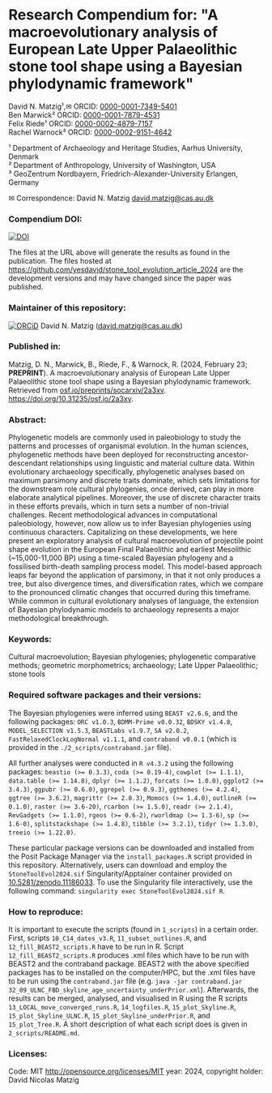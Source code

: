 # Research Compendium for: "A macroevolutionary analysis of European Late Upper Palaeolithic stone tool shape using a Bayesian phylodynamic framework"

David N. Matzig¹,✉ ORCID: [0000-0001-7349-5401](http://orcid.org/0000-0001-7349-5401)  
Ben Marwick² ORCID: [0000-0001-7879-4531](http://orcid.org/0000-0001-7879-4531)  
Felix Riede¹ ORCID: [0000-0002-4879-7157](http://orcid.org/0000-0002-4879-7157)    
Rachel Warnock³ ORCID: [0000-0002-9151-4642](http://orcid.org/0000-0002-9151-4642)    

¹ Department of Archaeology and Heritage Studies, Aarhus University, Denmark  
² Department of Anthropology, University of Washington, USA   
³ GeoZentrum Nordbayern, Friedrich-Alexander-University Erlangen, Germany

✉ Correspondence: David N. Matzig <david.matzig@cas.au.dk>  


### Compendium DOI:

[![DOI](https://zenodo.org/badge/DOI/10.5281/zenodo.10693325.svg)](https://doi.org/10.5281/zenodo.10693325)

The files at the URL above will generate the results as found in the publication. The files hosted at <https://github.com/yesdavid/stone_tool_evolution_article_2024> are the development versions and may have changed since the paper was published.

### Maintainer of this repository:

[![ORCiD](https://img.shields.io/badge/ORCiD-0000--0001--7349--5401-green.svg)](http://orcid.org/0000-0001-7349-5401) David N. Matzig (<david.matzig@cas.au.dk>) 

### Published in:
Matzig, D. N., Marwick, B., Riede, F., & Warnock, R. (2024, February 23; __PREPRINT__). A macroevolutionary analysis of European Late Upper Palaeolithic stone tool shape using a Bayesian phylodynamic framework. Retrieved from [osf.io/preprints/socarxiv/2a3xv](https://osf.io/preprints/socarxiv/2a3xv). https://doi.org/10.31235/osf.io/2a3xv.  

### Abstract:
Phylogenetic models are commonly used in paleobiology to study the patterns and processes of organismal evolution. In the human sciences, phylogenetic methods have been deployed for reconstructing ancestor-descendant relationships using linguistic and material culture data. Within evolutionary archaeology specifically, phylogenetic analyses based on maximum parsimony and discrete traits dominate, which sets limitations for the downstream role cultural phylogenies, once derived, can play in more elaborate analytical pipelines. Moreover, the use of discrete character traits in these efforts prevails, which in turn sets a number of non-trivial challenges. Recent methodological advances in computational paleobiology, however, now allow us to infer Bayesian phylogenies using continuous characters. Capitalizing on these developments, we here present an exploratory analysis of cultural macroevolution of projectile point shape evolution in the European Final Palaeolithic and earliest Mesolithic (~15,000-11,000 BP) using a time-scaled Bayesian phylogeny and a fossilised birth-death sampling process model. This model-based approach leaps far beyond the application of parsimony, in that it not only produces a tree, but also divergence times, and diversification rates, which we compare to the pronounced climatic changes that occurred during this timeframe. While common in cultural evolutionary analyses of language, the extension of Bayesian phylodynamic models to archaeology represents a major methodological breakthrough.

### Keywords:
Cultural macroevolution; Bayesian phylogenies; phylogenetic comparative methods; geometric morphometrics; archaeology; Late Upper Palaeolithic; stone tools

### Required software packages and their versions:
The Bayesian phylogenies were inferred using `BEAST v2.6.6`, and the following packages: `ORC v1.0.3`, `BDMM-Prime v0.0.32`, `BDSKY v1.4.8`, `MODEL_SELECTION v1.5.3`, `BEASTLabs v1.9.7`, `SA v2.0.2`, `FastRelaxedClockLogNormal v1.1.1`, and `contraband v0.0.1` (which is provided in the `./2_scripts/contraband.jar` file).

All further analyses were conducted in `R v4.3.2` using the following packages: `beastio (>= 0.3.3)`, `coda (>= 0.19-4)`, `cowplot (>= 1.1.1)`, `data.table (>= 1.14.8)`, `dplyr (>= 1.1.2)`, `forcats (>= 1.0.0)`, `ggplot2 (>= 3.4.3)`, `ggpubr (>= 0.6.0)`, `ggrepel (>= 0.9.3)`, `ggthemes (>= 4.2.4)`, `ggtree (>= 3.6.2)`, `magrittr (>= 2.0.3)`, `Momocs (>= 1.4.0)`, `outlineR (>= 0.1.0)`, `raster (>= 3.6-20)`, `rcarbon (>= 1.5.0)`, `readr (>= 2.1.4)`, `RevGadgets (>= 1.1.0)`, `rgeos (>= 0.6-2)`, `rworldmap (>= 1.3-6)`, `sp (>= 1.6-0)`, `splitstackshape (>= 1.4.8)`, `tibble (>= 3.2.1)`, `tidyr (>= 1.3.0)`, `treeio (>= 1.22.0)`.

These particular package versions can be downloaded and installed from the Posit Package Manager via the `install_packages.R` script provided in this repository. Alternatively, users can download and employ the `StoneToolEvol2024.sif` Singularity/Apptainer container provided on [10.5281/zenodo.11186033](https://doi.org/10.5281/zenodo.11186033). To use the Singularity file interactively, use the following command: `singularity exec StoneToolEvol2024.sif R`.

### How to reproduce:

It is important to execute the scripts (found in `1_scripts`) in a certain order. First, scripts `10_C14_dates_v3.R`, `11_subset_outlines.R`, and `12_fill_BEAST2_scripts.R` have to be run in R. Script `12_fill_BEAST2_scripts.R` produces .xml files which have to be run with BEAST2 and the contraband package. BEAST2 with the above specified packages has to be installed on the computer/HPC, but the .xml files have to be run using the `contraband.jar` file (e.g. `java -jar contraband.jar 32_09_ULNC_FBD_skyline_age_uncertainty_underPrior.xml`). Afterwards, the results can be merged, analysed, and visualised in R using the R scripts `13_LOCAL_move_converged_runs.R`, `14_logfiles.R`, `15_plot_Skyline.R`, `15_plot_Skyline_ULNC.R`, `15_plot_Skyline_underPrior.R`, and `15_plot_Tree.R`. A short description of what each script does is given in `2_scripts/README.md`.

### Licenses:

Code: MIT <http://opensource.org/licenses/MIT> year: 2024, copyright holder: David Nicolas Matzig

